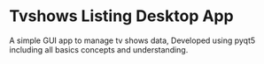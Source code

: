 # Tvshows Listing Desktop App
A simple GUI app to manage tv shows data, Developed using pyqt5 including all basics concepts and understanding.
